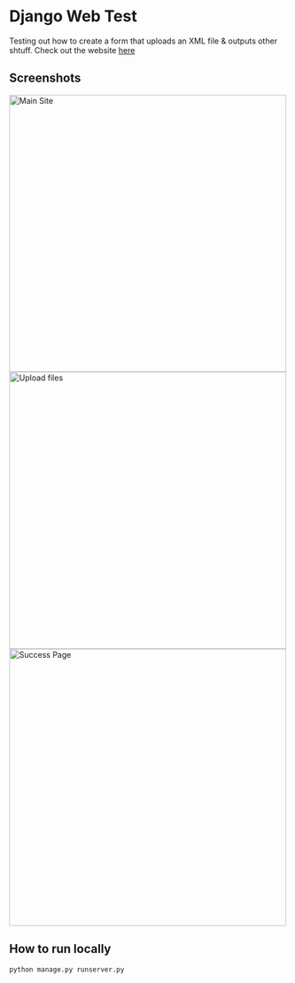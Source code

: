 # Django Web Test

Testing out how to create a form that uploads an XML file & outputs other shtuff. Check out the website [here](https://somewebsite.com)

## Screenshots

<img width="500" alt="Main Site" src="https://github.com/user-attachments/assets/0f0ad485-7ca8-41e7-8116-448b0869c348"><br>
<img width="500" alt="Upload files" src="https://github.com/user-attachments/assets/bdf3f1aa-9081-47b6-8701-0f8a19b360c4"><br>
<img width="500" alt="Success Page" src="https://github.com/user-attachments/assets/41d86c6f-0e36-4a76-8e4c-856e8d29793a">


## How to run locally

```base
python manage.py runserver.py
```
